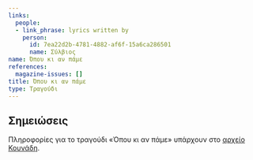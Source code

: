 ```yaml
---
links:
  people:
  - link_phrase: lyrics written by
    person:
      id: 7ea22d2b-4781-4882-af6f-15a6ca286501
      name: Σύλβιος
name: Όπου κι αν πάμε
references:
  magazine-issues: []
title: Όπου κι αν πάμε
type: Τραγούδι
---
```


<section class="notes">
<h2>Σημειώσεις</h2>

<p>Πληροφορίες για το τραγούδι «Όπου κι αν πάμε» υπάρχουν στο <a href="https://vmrebetiko.gr/item/?id=10687">αρχείο Κουνάδη</a>.</p>
</section>
